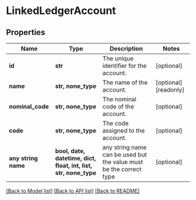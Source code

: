 # LinkedLedgerAccount


## Properties
Name | Type | Description | Notes
------------ | ------------- | ------------- | -------------
**id** | **str** | The unique identifier for the account. | [optional] 
**name** | **str, none_type** | The name of the account. | [optional] [readonly] 
**nominal_code** | **str, none_type** | The nominal code of the account. | [optional] 
**code** | **str, none_type** | The code assigned to the account. | [optional] 
**any string name** | **bool, date, datetime, dict, float, int, list, str, none_type** | any string name can be used but the value must be the correct type | [optional]

[[Back to Model list]](../../README.md#documentation-for-models) [[Back to API list]](../../README.md#documentation-for-api-endpoints) [[Back to README]](../../README.md)


